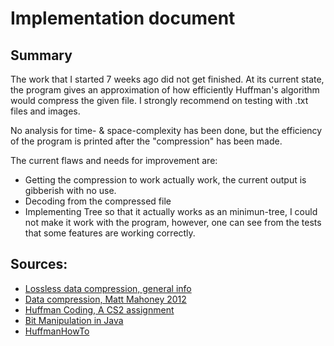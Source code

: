 # Implementation document

## Summary
The work that I started 7 weeks ago did not get finished. At its current state, the program gives an approximation of how efficiently Huffman's algorithm would compress the given file. I strongly recommend on testing with .txt files and images.



No analysis for time- & space-complexity has been done, but the efficiency of the program is printed after the "compression" has been made.

The current flaws and needs for improvement are:
- Getting the compression to work actually work, the current output is gibberish with no use.
- Decoding from the compressed file
- Implementing Tree so that it actually works as an minimun-tree, I could not make it work with the program, however, one can see from the tests that some features are working correctly.

## Sources:
- [Lossless data compression, general info](https://www.maximumcompression.com/algoritms.php "link1")
- [Data compression, Matt Mahoney 2012](http://mattmahoney.net/dc/dce.html "link2")
- [Huffman Coding, A CS2 assignment](https://www2.cs.duke.edu/csed/poop/huff/info/ "link3")
- [Bit Manipulation in Java](https://www.vojtechruzicka.com/bit-manipulation-java-bitwise-bit-shift-operations/ "link 4")
- [HuffmanHowTo](https://www.cs.utexas.edu/~scottm/cs314/javacode/A10_Huffman/HuffmanHowTo.htm "link 5")
